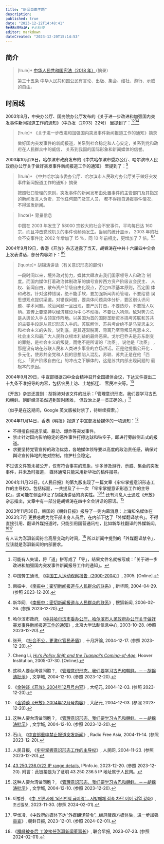 ```yaml
---
title: "新闻自由主题"
description:
published: true
date: "2023-12-22T14:48:41"
特殊标签标记: #无标签
editor: markdown
dateCreated: "2023-12-20T15:14:53"
---
```


## 简介

> [!rule]+ [中华人民共和国宪法（2018 年）][]（摘录）
>
> 第三十五条 中华人民共和国公民有言论、出版、集会、结社、游行、示威的自由。

[中华人民共和国宪法（2018 年）]: https://zh.wikisource.org/wiki/中华人民共和国宪法_(2018年)

## 时间线

2003年8月，中央办公厅、国务院办公厅发布的《关于进一步改进和加强国内突发事件新闻报道工作的通知》（中办发〔2003〕22号）
里提到了：[^e1][^23424][^47203][^24460]

[^e1]: 可能有人失误，将「道」拼写成了「导」，结果文件名就被写成：「关于进一步改进和加强国内突发事件新闻报导工作的通知」。
[^23424]: 中国劳工通讯, 《[中国工人运动观察报告（2000-2004）](https://web.archive.org/web/20230501223424/https://clb.org.hk/sites/default/files/archive/en/File/No.4%20labourmovement%28S%29.pdf)》, 2005. [Online].
[^47203]: 南振中, 《[南振中：密切新闻报道与人民群众的联系](https://web.archive.org/web/20040630040504/http://news.xinhuanet.com/newmedia/2004-04/29/content_1447203.htm)》, 新华网, 2004-04-29. (参照 2023-12-20).
[^24460]: 新华网, 《[南振中：密切新闻报道与人民群众的联系](https://web.archive.org/web/20170813175856/http://news.sohu.com/20060226/n242024460.shtml)》, 搜狐新闻, 2006-02-26. (参照 2023-12-20).

> [!rule]+ 《关于进一步改进和加强国内突发事件新闻报道工作的通知》摘录
>
> 做好国内突发事件的新闻报道，关系到社会稳定和人心安定，关系到党和政府在人民群众中的威信，
> 关系到我国的国际形象和新闻媒体的信誉。

2003年10月28日，哈尔滨市政府发布的《中共哈尔滨市委办公厅、哈尔滨市人民政府办公厅关于做好突发事件新闻报道工作的通知》
里提到了：[^1bdfb]

[^1bdfb]: 哈尔滨市政府, 《[中共哈尔滨市委办公厅、哈尔滨市人民政府办公厅关于做好突发事件新闻报道工作的通知](https://web.archive.org/web/20231220082350/https://ncp.pkulaw.com/epidemiclar/aed7651718f717adcb6764a3cec694b1bdfb.html)》, 北京大学法制信息中心, 2003-10-28. (参照 2023-12-20).

> [!rule]+ 《中共哈尔滨市委办公厅、哈尔滨市人民政府办公厅关于做好突发事件新闻报道工作的通知》摘录
>
> 按照归口管理的原则，突发事件的新闻发布由处置事件的主管部门及其指定的新闻发言人负责，其他任何部门及其人员，
> 都不得擅自通报事件情况，不得滥发新闻。

> [!note]+ 背景信息
>
> 中国在 2003 年发生了 58000 宗较大的社会不安事件，平均每日达 160 宗，而且冲击党政机关的事件也频频发生。当局的统计显示，
> 2003 年的社会不安事件比 2002 年增加了 15 %，同 10 年前相比，更增加了 7 倍。[^00213][^clm15]

[^00213]: 张开, 《[社会不公，更激化官民矛盾](https://web.archive.org/web/20210718000213/https://october-review.org/217/217_s6.htm)》, 十月評論, 2004-12-17. (参照 2023-12-20).
[^clm15]: Cheng Li, _[Hu’s Policy Shift and the Tuanpai’s Coming-of-Age](https://web.archive.org/web/20230204194114/https://www.hoover.org/sites/default/files/uploads/documents/clm15_lc.pdf)_, Hoover Institution, 2005-07-30. [Online].

2004年9月19日，香港《开放》杂志透露了当天，胡锦涛在中共十六届四中全会上发表讲话，部分内容如下：[^01794][^36728]

[^01794]: 这种人要台湾做同胞？, 《[管理意识形态，我们要学习古巴和朝鲜。－－胡锦涛批示](https://web.archive.org/web/20230514073115/https://bbs.wenxuecity.com/taiwan/101794.html)》, 文学城, 2004-12-10. (参照 2023-12-20).
[^36728]: 《[金钟谈《开放》2004年12月号内容](https://web.archive.org/web/20050921211009/http://www.epochtimes.com/gb/4/12/3/n736728.htm)》, 大纪元, 2004-12-03. (参照 2023-12-20).

> [!quote]+ 胡锦涛讲话（有关意识形态的部份）
>
> 一段时间以来，境外敌对势力，媒体大肆攻击我们国家领导人和政治
> 制度。而国内媒体打着政治体制改革的旗号宣传西方资产阶级议会民主、
> 人权、新闻自由，散布资产阶级自由化观点，否定四项基本原则，否定国
> 体和政权。针对这种错误，绝不能手软，要加强新闻舆论管理，不要给错
> 误思想观点提供渠道。对错误问题，要具体问题具体分析，要区别认识问
> 题、学术问题。政治问题一旦出现，要严厉打击，不要热炒，不要授人以
> 柄。宣传上要坚持以经济建设为中心不动摇，不要让人猜测。敌对势力总
> 是从舆论入手占领宣传阵地。以美国为首的国际垄断资本搞垮苏联和苏共
> 的主要手段是从意识形态入手的。苏联解体、苏共垮台绝不是马克思主义
> 和社会主义的失败，说到底，是其逐渐脱离、背离乃至背叛马克思主义、
> 社会主义和最广大人民群众根本利益的最终恶果。戈尔巴乔夫是苏东剧变
> 的罪魁，是社会主义的叛徒，而绝不是所谓的「功臣」，说他是「功臣」
> ，那是没有站在苏联人民和人类进步事业的立场讲话。正是他提倡公开化
> 、多元化，使苏共全党和人民的思想陷入混乱，苏联、苏共正是在他「西
> 化」、「资产阶级自由化」的冲击之下解体的，这是苏共内部出现问题的
> 最根本的原因。

2004年9月29日，中宣部根据四中全会精神召开全国媒体会议，下达文件提出二十九条不准报导的内容，包括农民上访、土地拆迁、
官民冲突等。[^36728]
<!-- 某种程度上，也许可以认为「二十九条」限制规则的直接责任人，就是胡锦涛 -->

《开放》杂志还提到：胡锦涛对该文件的批示：「管理意识形态，我们要学习古巴和朝鲜。朝鲜经济虽然遇到暂时困难，
但政治上是一贯正确的。」[^01794]

〔似乎是在这期间，Google 英文版被封禁了，待继续探索。〕

2004年11月14日，香港《明报》报道了中宣部发给媒体的一项通知：[^41114]

[^41114]: 石山, 《[中宣部重申禁止报道突发新闻](https://web.archive.org/web/20221018232545/https://www.rfa.org/mandarin/yataibaodao/zhongxuanbu-20041114.html)》, Radio Free Asia, 2004-11-14. (参照 2023-12-20).

+   不得擅自报道示威、暴动、爆炸等突发事件。
+   禁止针对国内影响稳定的恶性事件打擦边球和钻空子，即进行旁敲侧击式的报道。
+   求要坚持党管宣传的政治优势，各地媒体领导要以高度的政治责任感，确保对舆论宣传阵地的绝对控制，维护社会稳定。

不过该文件暂未被公开，仅有符合事实的现象，许多涉及游行、示威、集会的突发事件，并未及时报道，
媒体通常只能采用新华社的稿件报导。

2004年11月23日，《人民日报》的第九版出现了一篇文章《牢牢掌握意识形态工作的主导权》。包括标题，一共提及了十一次
「牢牢掌握意识形态工作的主导权」，这可能在侧面印证了胡锦涛讲话的真实性。[^06142][^59029]
还有消息人士通过《开放》杂志指出，文章中有一部分是胡锦涛在四中全会讲话的原话。[^01794]

[^06142]: 人民日报, 《[牢牢掌握意识形态工作的主导权](https://web.archive.org/web/20231220140133/http://43.250.236.5/GB/guandian/40604/3006142.html)》, 人民网, 2004-11-23. (参照 2023-12-20).
[^59029]: [43.250.236.0/22 IP range details](https://web.archive.org/web/20231220140736/https://ipinfo.io/AS59029/43.250.236.0/22), IPInfo.io, 2023-12-20. (参照 2023-12-20). 附言：此链接是为了证明 43.250.236.5 IP 地址属于人民网。

2023年11月30日，韩国的《朝鲜日报》报导了一则内幕消息：上海知名媒体在 2023年7月 更换总裁为党干部出身人员后，在内部下达了「外媒翻译禁令」。不得直接引用、翻译外媒报道时，只能引用国营通讯社，比如新华社翻译的外媒新闻。[^BXIXY][^60078]

[^BXIXY]: 이벌찬, 《[中, 언론사에 ‘외신번역 금지령’... 서방매체 접속 차단 이어 검열 강화](https://web.archive.org/web/20231202130648/https://www.chosun.com/international/china/2023/11/30/AVLHT3KIYJBBXIJ2O3QNDBXIXY/)》, 조선일보, 2023-11-30. (参照 2024-02-01).

[^60078]: 李伐飡, 《[中政府向媒体下达“外媒翻译禁令”…继屏蔽西方媒体后，进一步加强审查](https://web.archive.org/web/20231205021337/https://cnnews.chosun.com/client/news/viw.asp?nNewsNumb=20231260078)》, 朝鲜日报, 2023-12-01. (参照 2024-02-01).

有人认为澎湃新闻符合高层变动的时间，[^16730] 所以新闻中提到的「外媒翻译禁令」，应该就是澎湃新闻的内部要求。

[^16730]: 《[程峰被查后 丁波接任澎湃新闻董事长](https://web.archive.org/web/20230723210850/https://www.zaobao.com.sg/realtime/china/story20230723-1416730)》, 联合早报, 2023-07-23. (参照 2024-02-01).
